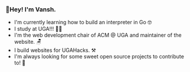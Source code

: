 ### 👋Hey! I'm Vansh.
- I'm currently learning how to build an interpreter in Go 🤓
- I study at UGA!!! 👨‍🎓
- I'm the web development chair of ACM @ UGA and maintainer of the website. 🪑
- I build websites for UGAHacks. ⚒️
- I'm always looking for some sweet open source projects to contribute to! 🍬

<!--
**vansharora03/vansharora03** is a ✨ _special_ ✨ repository because its `README.md` (this file) appears on your GitHub profile.

Here are some ideas to get you started:

- 🔭 I’m currently working on ...
- 🌱 I’m currently learning ...
- 👯 I’m looking to collaborate on ...
- 🤔 I’m looking for help with ...
- 💬 Ask me about ...
- 📫 How to reach me: ...
- 😄 Pronouns: ...
- ⚡ Fun fact: ...
-->
